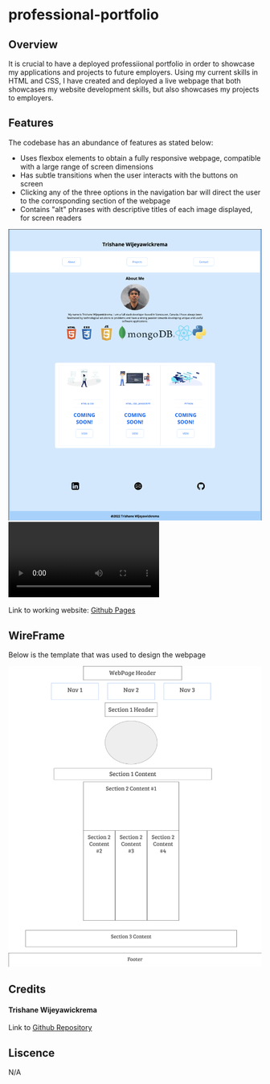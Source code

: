 # professional-portfolio


## Overview
It is crucial to have a deployed professiional portfolio in order to showcase my applications and projects to future employers. Using my current skills in HTML and CSS, I have created and deployed a live webpage that both showcases my website development skills, but also showcases my projects to employers.

## Features
The codebase has an abundance of features as stated below:
- Uses flexbox elements to obtain a fully responsive webpage, compatible with a large range of screen dimensions
- Has subtle transitions when the user interacts with the buttons on screen
- Clicking any of the three options in the navigation bar will direct the user to the corrosponding section of the webpage
- Contains "alt" phrases with descriptive titles of each image displayed, for screen readers 

![screenshot](assets/images/portfolio.png)
![snippet](assets/images/portfolio.webm)

Link to working website: [Github Pages](https://trishaneww.github.io/professional-portfolio/)


## WireFrame

Below is the template that was used to design the webpage

![screenshot](assets/images/wireframe.png)

## Credits

#### Trishane Wijeyawickrema
Link to [Github Repository](https://github.com/Trishaneww/professional-portfolio)

## Liscence

N/A
